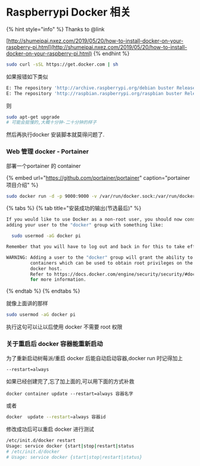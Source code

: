# Raspberrypi Docker 相关

{% hint style="info" %}
Thanks to @link

[http://shumeipai.nxez.com/2019/05/20/how-to-install-docker-on-your-raspberry-pi.html](http://shumeipai.nxez.com/2019/05/20/how-to-install-docker-on-your-raspberry-pi.html)
{% endhint %}

```bash
sudo curl -sSL https://get.docker.com | sh
```

如果报错如下类似

```bash
E: The repository 'http://archive.raspberrypi.org/debian buster Release' no longer has a Release file.
E: The repository 'http://raspbian.raspberrypi.org/raspbian buster Release' no longer has a Release file.
```

则

```bash
sudo apt-get upgrade 
# 可能会挺慢的,大概十分钟-二十分钟的样子
```

然后再执行docker 安装脚本就莫得问题了.

### Web 管理 docker - Portainer

部署一个portainer 的 container

{% embed url="https://github.com/portainer/portainer" caption="portainer 项目介绍" %}

```bash
sudo docker run -d -p 9000:9000 -v /var/run/docker.sock:/var/run/docker.sock --restart always --name portainer portainer/portainer -H unix:///var/run/docker.sock
```

{% tabs %}
{% tab title="安装成功的输出\(节选最后\)" %}
```bash
If you would like to use Docker as a non-root user, you should now consider
adding your user to the "docker" group with something like:

  sudo usermod -aG docker pi

Remember that you will have to log out and back in for this to take effect!

WARNING: Adding a user to the "docker" group will grant the ability to run
         containers which can be used to obtain root privileges on the
         docker host.
         Refer to https://docs.docker.com/engine/security/security/#docker-daemon-attack-surface
         for more information.
```
{% endtab %}
{% endtabs %}

就像上面讲的那样

```bash
sudo usermod -aG docker pi
```

执行这句可以让以后使用 docker 不需要 root 权限

### 关于重启后 docker 容器能重新启动

为了重新启动树莓派/重启 docker 后能自动启动容器,docker run 时记得加上

```bash
--restart=always
```

如果已经创建完了,忘了加上面的,可以用下面的方式补救

```text
docker container update --restart=always 容器名字
```

或者

```bash
docker  update --restart=always 容器id
```

修改成功后可以重启 docker 进行测试

```bash
/etc/init.d/docker restart
Usage: service docker {start|stop|restart|status
# /etc/init.d/docker
# Usage: service docker {start|stop|restart|status}
```

